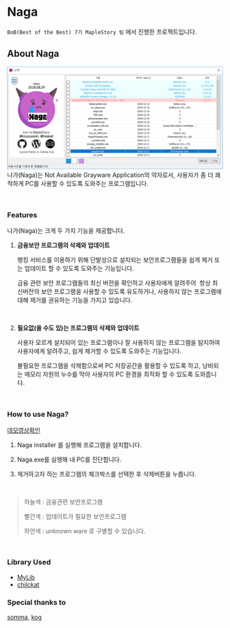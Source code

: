 # Naga

`BoB(Best of the Best) 7기 MapleStory 팀` 에서 진행한 프로젝트입니다.  

## About Naga
![img](/main.PNG)
나가(Naga)는 Not Available Grayware Application의 약자로서, 사용자가 좀 더 쾌적하게 PC를 사용할 수 있도록 도와주는 프로그램입니다.  

<br>

### Features

나가(Naga)는 크게 두 가지 기능을 제공합니다.  

1. **금융보안 프로그램의 삭제와 업데이트**

   뱅킹 서비스를 이용하기 위해 단발성으로 설치되는 보안프로그램들을 쉽게 제거 또는 업데이트 할 수 있도록 도와주는 기능입니다.

   금융 관련 보안 프로그램들의 최신 버전을 확인하고 사용자에게 알려주어  항상 최신버전의 보안 프로그램을 사용할 수 있도록 유도하거나, 사용하지 않는 프로그램에 대해 제거를 권유하는 기능을 가지고 있습니다.   

   <br>

2. **필요없(을 수도 있)는 프로그램의 삭제와 업데이트**

   사용자 모르게 설치되어 있는 프로그램이나 잘 사용하지 않는 프로그램을 탐지하여 사용자에게 알려주고, 쉽게 제거할 수 있도록 도와주는 기능입니다.

   불필요한 프로그램을 삭제함으로써 PC 저장공간을 활용할 수 있도록 하고, 낭비되는 메모리 자원의 누수를 막아 사용자의 PC 환경을 최적화 할 수 있도록 도와줍니다.  

   

<br>

### How to use Naga?

[데모영상확인](https://youtu.be/GuDWz3kqM1Y)

1. Naga installer 를 실행해 프로그램을 설치합니다.

2. Naga.exe를 실행해 내 PC를 진단합니다.

3. 제거하고자 하는 프로그램의 체크박스를 선택한 후 삭제버튼을 누릅니다. 

   <br>

>  하늘색 : 금융관련 보안프로그램   
>
> 빨간색 : 업데이트가 필요한 보안프로그램   
>
> 하얀색 : unknown ware 로 구별할 수 있습니다.  

 <br>

###  Library Used

* [MyLib](https://github.com/somma/_mylib)
* [chilckat](https://www.chilkatsoft.com/)

### Special thanks to
[somma](https://github.com/somma), [kog](http://github.com/iamkog)
